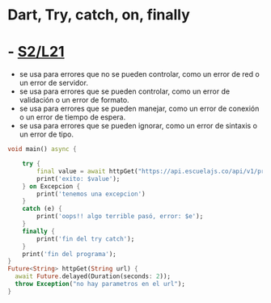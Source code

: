 Dart, Try, catch, on, finally
=====================

# - [S2/L21](https://www.youtube.com/watch?v=-JCQKmZn8pI&list=PLCKuOXG0bPi0sIn-nDsi7ma9OV6MEMkxj&index=27)


- se usa para errores que no se pueden controlar, como un error de red o un error de servidor.
- se usa para errores que se pueden controlar, como un error de validación o un error de formato.
- se usa para errores que se pueden manejar, como un error de conexión o un error de tiempo de espera.
- se usa para errores que se pueden ignorar, como un error de sintaxis o un error de tipo.


```dart
void main() async {

    try {
        final value = await httpGet("https://api.escuelajs.co/api/v1/products/1");
        print('exito: $value');
    } on Excepcion {
        print('tenemos una excepcion')
    } 
    catch (e) {
        print('oops!! algo terrible pasó, error: $e');
    }
    finally {
        print('fin del try catch');
    }
    print('fin del programa');
}
Future<String> httpGet(String url) {
  await Future.delayed(Duration(seconds: 2));
  throw Exception("no hay parametros en el url");
}
```

